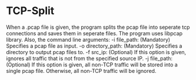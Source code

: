 # TCP-Split
When a .pcap file is given, the program splits the pcap file into seperate tcp connections and saves them in seperate files.
The program uses libpcap library.
Also, the command line arguments:
-i file_path: (Mandatory) Specifies a pcap file as input.
-o directory_path: (Mandatory) Specifies a directory to output pcap files to.
-f src_ip: (Optional) If this option is given, ignores all traffic that is not from the specified source IP.
-j file_path: (Optional) If this option is given, all non-TCP traffic will be stored into a single pcap file. Otherwise, all non-TCP traffic will be ignored.
